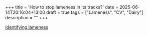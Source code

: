 +++
title = 'How to stop lameness in its tracks?'
date = 2025-06-14T20:16:04+13:00
draft = true
tags = ["Lameness", "CV", "Dairy"]
description = ""
+++


[Identifying lameness](https://www.dairynz.co.nz/animal/lameness/identifying-lameness/)
